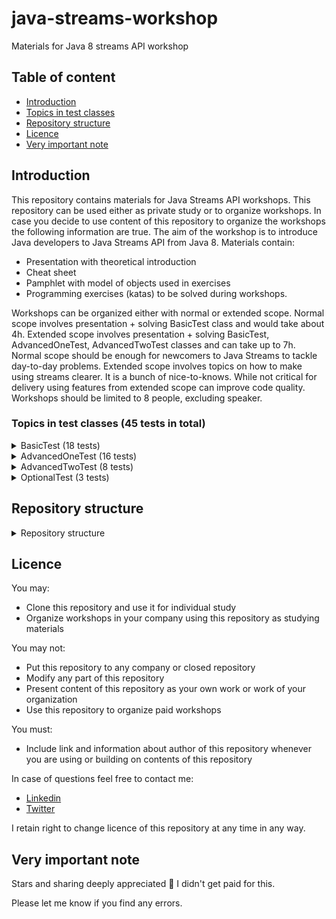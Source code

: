 # java-streams-workshop
Materials for Java 8 streams API workshop

## Table of content
* [Introduction](#Introduction)
* [Topics in test classes](#Topics-in-test-classes-\(45-tests-in-total\))
* [Repository structure](#Repository-structure)
* [Licence](#Licence)
* [Very important note](#Very-important-note)


## Introduction

This repository contains materials for Java Streams API workshops. This repository can be used either as private study or to organize workshops. In case you decide to use content of this repository to organize the workshops the following information are true. The aim of the workshop is to introduce Java developers to Java Streams API from Java 8. Materials contain:
 - Presentation with theoretical introduction
 - Cheat sheet
 - Pamphlet with model of objects used in exercises
 - Programming exercises (katas) to be solved during workshops.
 
Workshops can be organized either with normal or extended scope. Normal scope involves presentation + solving BasicTest class and would take about 4h. Extended scope involves presentation + solving BasicTest, AdvancedOneTest, AdvancedTwoTest classes and can take up to 7h. Normal scope should be enough for newcomers to Java Streams to tackle day-to-day problems. Extended scope involves topics on how to make using streams clearer. It is a bunch of nice-to-knows. While not critical for delivery using features from extended scope can improve code quality. Workshops should be limited to 8 people, excluding speaker.

### Topics in test classes (45 tests in total)

<details>
<summary>BasicTest (18 tests)</summary>
<ul>
<li>forEach</li>
<li>collectors(toList, toSet, toMap)</li>
<li>streams with map data structure </li>
<li>filter</li>
<li>map</li>
<li>flatMap</li>
<li>debug and code style</li>
<li>vertical processing</li>
<li>lazy</li>
<li>operation on closed streams</li>
</ul>
</details>

<details>
<summary>AdvancedOneTest (16 tests)</summary>
<p>
<ul>
<li>streams with arrays</li>
<li>joining, groupingBy, partitioningBy</li>
<li>skip, limit, distinct</li>
<li>allMatch, noneMatch, anyMatch, findFirst</li>
<li>sorted</li>
</ul>
</p>
</details>

<details><summary>AdvancedTwoTest (8 tests)</summary>
<p>
<ul>
<li>IntStream</li>
<li>count, sum</li>
<li>reduce</li>
<li>custom collector</li>
<li>parallel</li>
</ul>
</p>
</details>

<details><summary>OptionalTest (3 tests)</summary>
<p>
<ul>
<li>filter</li>
<li>map</li>
<li>flatMap</li>
</ul>
</p>
</details>

## Repository structure

<details><summary>Repository structure</summary>
<pre>
├───src
    │
    │
    ├───main
    │   ├───java
    │   │   └───t4upl
    │   │       └───model
    │   │           ├───optional (Classes used for optional exercises)
    │   │           │       BoxOfChocolates.java
    │   │           │       Cellar.java
    │   │           │       Chocolate.java
    │   │           │       House.java
    │   │           │
    │   │           └───stream (Classes used for stream exercises)
    │   │                   Continent.java
    │   │                   Nation.java
    │   │                   Person.java
    │   │
    │   └───resources (Resources to be given to participants during workshops)
    │           classModel.pdf (Model of java classes)
    │           java-8-streams-cheat-sheet.pdf (Helpful cheat sheet, not mine)
    │           presentation.pdf (Presentation with theory introduction)
    │        
    │       
    └───test
        └───java
            └───t4upl
                ├───pathtolambda (Used during presentation to explain lambda)
                │       PathToLambdaTest.java 
                │
                ├───practice (Exercises to be solved during workshop, initially all should fail) 
                │       AdvancedOneTest.java
                │       AdvancedTwoTest.java
                │       BasicTest.java
                │       OptionalTest.java
                │
                └───solution (Solutions to exercises, all should pass)
                        AdvancedOneTest.java
                        AdvancedTwoTest.java
                        BasicTest.java
                        OptionalTest.java
</pre>
</details>

## Licence

You may:
- Clone this repository and use it for individual study
- Organize workshops in your company using this repository as studying materials

You may not:
- Put this repository to any company or closed repository
- Modify any part of this repository
- Present content of this repository as your own work or work of your organization
- Use this repository to organize paid workshops

You must:
- Include link and information about author of this repository whenever you are using or building on contents of this repository

In case of questions feel free to contact me:
* [Linkedin](https://www.linkedin.com/in/patryk-drabi%C5%84ski-1a6209a6/)
* [Twitter](https://twitter.com/T4Upl)

I retain right to change licence of this repository at any time in any way.

## Very important note
<p>Stars and sharing deeply appreciated &#128578; I didn't get paid for this.</p>

Please let me know if you find any errors.
